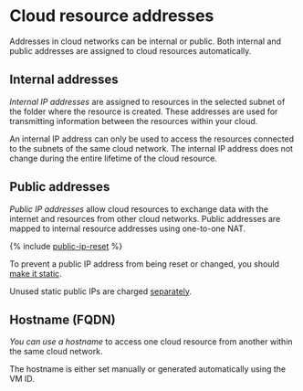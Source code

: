 # Cloud resource addresses

Addresses in cloud networks can be internal or public. Both internal and public addresses are assigned to cloud resources automatically.

## Internal addresses

_Internal IP addresses_ are assigned to resources in the selected subnet of the folder where the resource is created. These addresses are used for transmitting information between the resources within your cloud.

An internal IP address can only be used to access the resources connected to the subnets of the same cloud network. The internal IP address does not change during the entire lifetime of the cloud resource.

## Public addresses

_Public IP addresses_ allow cloud resources to exchange data with the internet and resources from other cloud networks. Public addresses are mapped to internal resource addresses using one-to-one NAT.

{% include [public-ip-reset](../../_includes/public-ip-reset.md) %}

To prevent a public IP address from being reset or changed, you should [make it static](../operations/set-static-ip).

Unused static public IPs are charged [separately](../pricing).

## Hostname (FQDN)

_You can use a hostname_ to access one cloud resource from another within the same cloud network.

The hostname is either set manually or generated automatically using the VM ID.


